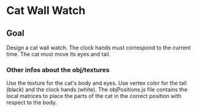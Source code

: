 # Cat Wall Watch

## Goal
Design a cat wall watch. The clock hands must correspond to the current time. The cat must move its eyes and tail.

### Other infos about the obj/textures
Use the texture for the cat's body and eyes.
Use vertex color for the tail (black) and the 
clock hands (white).
The objPositions.js file contains the local matrices
to place the parts of the cat in the correct position
with respect to the body.